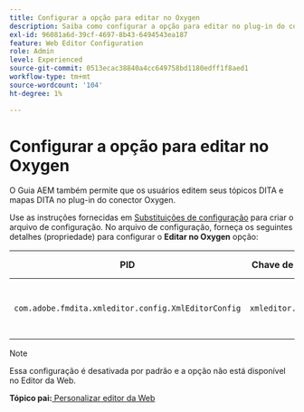 ```yaml
---
title: Configurar a opção para editar no Oxygen
description: Saiba como configurar a opção para editar no plug-in do conector Oxygen.
exl-id: 96081a6d-39cf-4697-8b43-6494543ea187
feature: Web Editor Configuration
role: Admin
level: Experienced
source-git-commit: 0513ecac38840a4cc649758bd1180edff1f8aed1
workflow-type: tm+mt
source-wordcount: '104'
ht-degree: 1%

---
```


# Configurar a opção para editar no Oxygen

O Guia AEM também permite que os usuários editem seus tópicos DITA e mapas DITA no plug-in do conector Oxygen.

Use as instruções fornecidas em [Substituições de configuração](download-install-additional-config-override.md#) para criar o arquivo de configuração. No arquivo de configuração, forneça os seguintes detalhes (propriedade) para configurar o **Editar no Oxygen** opção:



| PID | Chave de propriedade | Valor da propriedade |
|---|------------|--------------|
| `com.adobe.fmdita.xmleditor.config.XmlEditorConfig` | `xmleditor.editinoxygen` | Booleano \(true/false\). **Valor padrão**: falso |

>[!NOTE]
>
> Essa configuração é desativada por padrão e a opção não está disponível no Editor da Web.

**Tópico pai:**[ Personalizar editor da Web](conf-web-editor.md)
